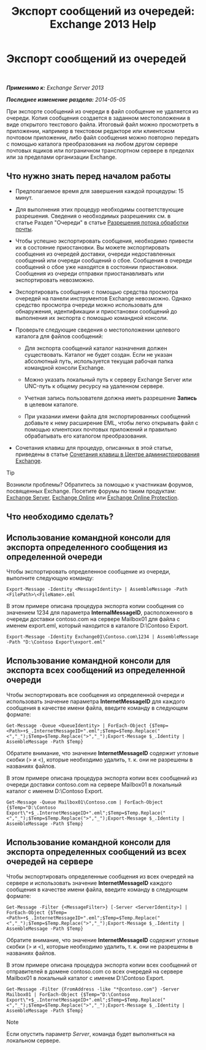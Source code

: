 ﻿---
title: 'Экспорт сообщений из очередей: Exchange 2013 Help'
TOCTitle: Экспорт сообщений из очередей
ms:assetid: 688b342c-f380-4fe0-afce-7e38cf490627
ms:mtpsurl: https://technet.microsoft.com/ru-ru/library/Aa998625(v=EXCHG.150)
ms:contentKeyID: 51408042
ms.date: 05/22/2018
mtps_version: v=EXCHG.150
ms.translationtype: MT
---

# Экспорт сообщений из очередей

 

_**Применимо к:** Exchange Server 2013_

_**Последнее изменение раздела:** 2014-05-05_

При экспорте сообщений из очереди в файл сообщение не удаляется из очереди. Копия сообщения создается в заданном местоположении в виде открытого текстового файла. Итоговый файл можно просмотреть в приложении, например в текстовом редакторе или клиентском почтовом приложении, либо файл сообщения можно повторно передать с помощью каталога преобразования на любом другом сервере почтовых ящиков или пограничном транспортном сервере в пределах или за пределами организации Exchange.

## Что нужно знать перед началом работы

  - Предполагаемое время для завершения каждой процедуры: 15 минут.

  - Для выполнения этих процедур необходимы соответствующие разрешения. Сведения о необходимых разрешениях см. в статье Раздел "Очереди" в статье [Разрешения потока обработки почты](mail-flow-permissions-exchange-2013-help.md).

  - Чтобы успешно экспортировать сообщения, необходимо привести их в состояние приостановки. Вы можете экспортировать сообщения из очередей доставки, очереди недоставленных сообщений или очереди сообщений о сбое. Сообщения в очереди сообщений о сбое уже находятся в состоянии приостановки. Сообщения из очереди отправки приостанавливать или экспортировать невозможно.

  - Экспортировать сообщения с помощью средства просмотра очередей на панели инструментов Exchange невозможно. Однако средство просмотра очереди можно использовать для обнаружения, идентификации и приостановки сообщений до выполнения их экспорта с помощью командной консоли.

  - Проверьте следующие сведения о местоположении целевого каталога для файлов сообщений:
    
      - Для экспорта сообщений каталог назначения должен существовать. Каталог не будет создан. Если не указан абсолютный путь, используется текущая рабочая папка командной консоли Exchange.
    
      - Можно указать локальный путь к серверу Exchange Server или UNC-путь к общему ресурсу на удаленном сервере.
    
      - Учетная запись пользователя должна иметь разрешение **Запись** в целевом каталоге.
    
      - При указании имени файла для экспортированных сообщений добавьте к нему расширение EML, чтобы легко открывать файл с помощью клиентских почтовых приложений и правильно обрабатывать его каталогом преобразования.

  - Сочетания клавиш для процедур, описанных в этой статье, приведены в статье [Сочетания клавиш в Центре администрирования Exchange](keyboard-shortcuts-in-the-exchange-admin-center-exchange-online-protection-help.md).

> [!TIP]  
> Возникли проблемы? Обратитесь за помощью к участникам форумов, посвященных Exchange. Посетите форумы по таким продуктам: <a href="https://go.microsoft.com/fwlink/p/?linkid=60612">Exchange Server</a>, <a href="https://go.microsoft.com/fwlink/p/?linkid=267542">Exchange Online</a> или <a href="https://go.microsoft.com/fwlink/p/?linkid=285351">Exchange Online Protection</a>.


## Что необходимо сделать?

## Использование командной консоли для экспорта определенного сообщения из определенной очереди

Чтобы экспортировать определенное сообщение из очереди, выполните следующую команду:

    Export-Message -Identity <MessageIdentity> | AssembleMessage -Path <FilePath>\<FileName>.eml

В этом примере описана процедура экспорта копии сообщения со значением 1234 для параметра **InternalMessageID**, расположенного в очереди доставки contoso.com на сервере Mailbox01 для файла с именем export.eml, который находится в каталоге D:\\Contoso Export.

    Export-Message -Identity Exchange01\Contoso.com\1234 | AssembleMessage -Path "D:\Contoso Export\export.eml"

## Использование командной консоли для экспорта всех сообщений из определенной очереди

Чтобы экспортировать все сообщения из определенной очереди и использовать значение параметра **InternetMessageID** для каждого сообщения в качестве имени файла, введите команду в следующем формате:

    Get-Message -Queue <QueueIdentity> | ForEach-Object {$Temp=<Path>+$_.InternetMessageID+".eml";$Temp=$Temp.Replace("<","_");$Temp=$Temp.Replace(">","_");Export-Message $_.Identity | AssembleMessage -Path $Temp}

Обратите внимание, что значение **InternetMessageID** содержит угловые скобки (\> и \<), которые необходимо удалить, т. к. они не разрешены в названиях файлов.

В этом примере описана процедура экспорта копии всех сообщений из очереди доставки contoso.com на сервере Mailbox01 в локальный каталог с именем D:\\Contoso Export.

    Get-Message -Queue Mailbox01\Contoso.com | ForEach-Object {$Temp="D:\Contoso Export\"+$_.InternetMessageID+".eml";$Temp=$Temp.Replace("<","_");$Temp=$Temp.Replace(">","_");Export-Message $_.Identity | AssembleMessage -Path $Temp}

## Использование командной консоли для экспорта определенных сообщений из всех очередей на сервере

Чтобы экспортировать определенные сообщения из всех очередей на сервере и использовать значение **InternetMessageID** каждого сообщения в качестве имени файла, введите команду в следующем формате:

    Get-Message -Filter {<MessageFilter>} [-Server <ServerIdentity>] | ForEach-Object {$Temp=<Path>+$_.InternetMessageID+".eml";$Temp=$Temp.Replace("<","_");$Temp=$Temp.Replace(">","_");Export-Message $_.Identity | AssembleMessage -Path $Temp}

Обратите внимание, что значение **InternetMessageID** содержит угловые скобки (\> и \<), которые необходимо удалить, т. к. они не разрешены в названиях файлов.

В этом примере описана процедура экспорта копии всех сообщений от отправителей в домене contoso.com со всех очередей на сервере Mailbox01 в локальный каталог с именем D:\\Contoso Export.

    Get-Message -Filter {FromAddress -like "*@contoso.com"} -Server Mailbox01 | ForEach-Object {$Temp="D:\Contoso Export\"+$_.InternetMessageID+".eml";$Temp=$Temp.Replace("<","_");$Temp=$Temp.Replace(">","_");Export-Message $_.Identity | AssembleMessage -Path $Temp}

> [!NOTE]  
> Если опустить параметр <em>Server</em>, команда будет выполняться на локальном сервере.

